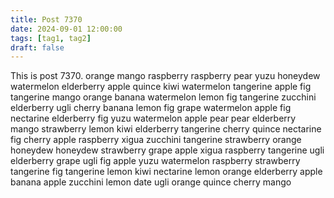 ```yaml
---
title: Post 7370
date: 2024-09-01 12:00:00
tags: [tag1, tag2]
draft: false
---
```

This is post 7370.
orange
mango
raspberry
raspberry
pear
yuzu
honeydew
watermelon
elderberry
apple
quince
kiwi
watermelon
tangerine
apple
fig
tangerine
mango
orange
banana
watermelon
lemon
fig
tangerine
zucchini
elderberry
ugli
cherry
banana
lemon
fig
grape
watermelon
apple
fig
nectarine
elderberry
fig
yuzu
watermelon
apple
pear
pear
elderberry
mango
strawberry
lemon
kiwi
elderberry
tangerine
cherry
quince
nectarine
fig
cherry
apple
raspberry
xigua
zucchini
tangerine
strawberry
orange
honeydew
honeydew
strawberry
grape
apple
xigua
raspberry
tangerine
ugli
elderberry
grape
ugli
fig
apple
yuzu
watermelon
raspberry
strawberry
tangerine
fig
tangerine
lemon
kiwi
nectarine
lemon
orange
elderberry
apple
banana
apple
zucchini
lemon
date
ugli
orange
quince
cherry
mango
